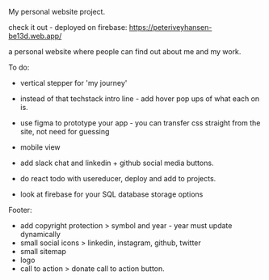 My personal website project.

check it out - deployed on firebase: https://peteriveyhansen-be13d.web.app/

a personal website where people can find out about me and my work.

To do:

- vertical stepper for 'my journey'

- instead of that techstack intro line - add hover pop ups of what each on is.
- use figma to prototype your app - you can transfer css straight from the site, not need for guessing
- mobile view
- add slack chat and linkedin + github social media buttons.
- do react todo with usereducer, deploy and add to projects.
- look at firebase for your SQL database storage options

Footer:

- add copyright protection > symbol and year - year must update dynamically
- small social icons > linkedin, instagram, github, twitter
- small sitemap
- logo
- call to action > donate call to action button.
